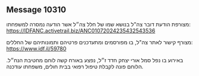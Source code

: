 ## Message 10310

מצורפת הודעת דובר צה"ל בנושא שמו של חלל צה״ל אשר הודעה נמסרה למשפחתו: https://IDFANC.activetrail.biz/ANC01072024235432543536

מצורף קישור לאתר צה"ל, בו מפורסמים ומתעדכנים פרטיהם ותמונותיהם של החללים: https://www.idf.il/59780

באירוע בו נפל סמל אורי יצחק חדד ז״ל, נפצע באורח קשה לוחם מחטיבת הנח״ל. הלוחם פונה לקבלת טיפול רפואי בבית חולים, משפחתו עודכנה.

